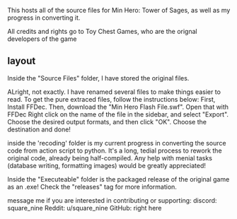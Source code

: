 This hosts all of the source files for Min Hero: Tower of Sages, as well as my progress in converting it.

All credits and rights go to Toy Chest Games, who are the orignal developers of the game


## layout
Inside the "Source Files" folder, I have stored the original files.

ALright, not exactly. I have renamed several files to make things easier to read. To get the pure extraced files, follow the instructions below:
First, Install FFDec.
Then, download the "Min Hero Flash File.swf".
Open that with FFDec
Right click on the name of the file in the sidebar, and select "Export".
Choose the desired output formats, and then click "OK".
Choose the destination and done!

inside the 'recoding' folder is my current progress in converting the source code from action script to python.
It's a long, tedial process to rework the original code, already being half-compiled. Any help with menial tasks (database writing, formatting images) would be greatly appreciated!

Inside the "Executeable" folder is the packaged release of the original game as an .exe!
Check the "releases" tag for more information.


message me if you are interested in contributing or supporting:
discord: square_nine
Reddit: u/square_nine
GitHub: right here
